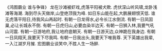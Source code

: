 《鸿图霸业 谁与争锋》
龙在沙滩被虾戏,虎落平阳被犬欺.
虎伏深山听风啸,龙卧浅滩等海潮.
海到尽头天做岸,山登绝顶我为峰.
如日东山能在起,大鹏展翅恨天低.
谁无虎落平阳日,待我风山再起时.
有朝一日龙得水,必令长江水倒流.
有朝一日凤囬巢,必让长城永不倒.
有朝一日虎归山,必要血染半边天.
有朝一日狮入林,我要气吼山河震.
有朝一日游地府,我让地府底朝天.
有朝一日游天边,众神跪在我身边.
有朝一日凤翔天,我要天下尽我鸣.
有朝一日我出头,我要天下唯我尊.
天下英雄出我辈,一入江湖岁月摧.
宏图霸业谈笑中,不胜人生一场醉.
